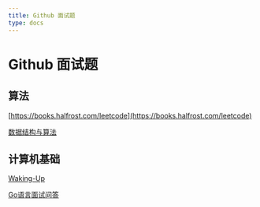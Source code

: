 ```yaml
---
title: Github 面试题
type: docs
---
```


# Github 面试题

## 算法

[https://books.halfrost.com/leetcode](https://books.halfrost.com/leetcode)

[数据结构与算法](https://github.com/wolverinn/Iridescent)


## 计算机基础

[Waking-Up](https://github.com/wolverinn/Waking-Up)

[Go语言面试问答](https://github.com/studygolang/Go-Interview-QA)

